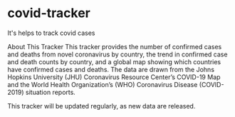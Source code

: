 # covid-tracker
It's helps to track covid cases

About This Tracker
This tracker provides the number of confirmed cases and deaths from novel coronavirus by country, the trend in confirmed case and death counts by country, and a global map showing which countries have confirmed cases and deaths. The data are drawn from the Johns Hopkins University (JHU) Coronavirus Resource Center’s COVID-19 Map and the World Health Organization’s (WHO) Coronavirus Disease (COVID-2019) situation reports.

This tracker will be updated regularly, as new data are released.



